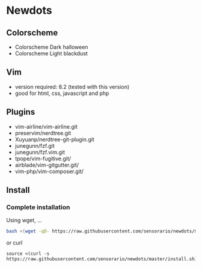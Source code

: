 # Newdots

## Colorscheme

 - Colorscheme Dark halloween
 - Colorscheme Light blackdust

## Vim

 - version required: 8.2 (tested with this version)
 - good for html, css, javascript and php

## Plugins

 - vim-airline/vim-airline.git
 - preservim/nerdtree.git
 - Xuyuanp/nerdtree-git-plugin.git
 - junegunn/fzf.git
 - junegunn/fzf.vim.git
 - tpope/vim-fugitive.git/
 - airblade/vim-gitgutter.git/
 - vim-php/vim-composer.git/

## Install

### Complete installation

Using wget, ...

```bash
bash <(wget -qO- https://raw.githubusercontent.com/sensorario/newdots/master/install.sh)
```

or curl

```curl
source <(curl -s https://raw.githubusercontent.com/sensorario/newdots/master/install.sh)
```
